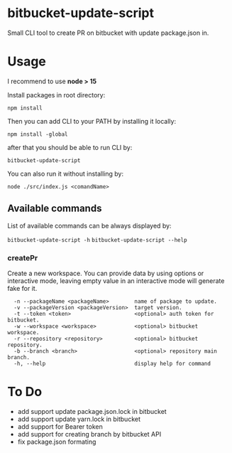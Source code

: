 # bitbucket-update-script

Small CLI tool to create PR on bitbucket with update package.json in.

# Usage

I recommend to use **node > 15**

Install packages in root directory:

`npm install`

Then you can add CLI to your PATH by installing it locally:

`npm install -global`

after that you should be able to run CLI by:

`bitbucket-update-script`

You can also run it without installing by:

`node ./src/index.js <comandName>`

## Available commands

List of available commands can be always displayed by:

`bitbucket-update-script -h`
`bitbucket-update-script --help`

### createPr
Create a new workspace. You can provide data by using options or interactive mode, leaving empty value in an interactive mode will generate fake for it.

```Options:
  -n --packageName <packageName>        name of package to update.
  -v --packageVersion <packageVersion>  target version.
  -t --token <token>                    <optional> auth token for bitbucket.
  -w --workspace <workspace>            <optional> bitbucket workspace.
  -r --repository <repository>          <optional> bitbucket repository.
  -b --branch <branch>                  <optional> repository main branch.
  -h, --help                            display help for command
```

# To Do
* add support update package.json.lock in bitbucket
* add support update yarn.lock in bitbucket
* add support for Bearer token
* add support for creating branch by bitbucket API
* fix package.json formating
